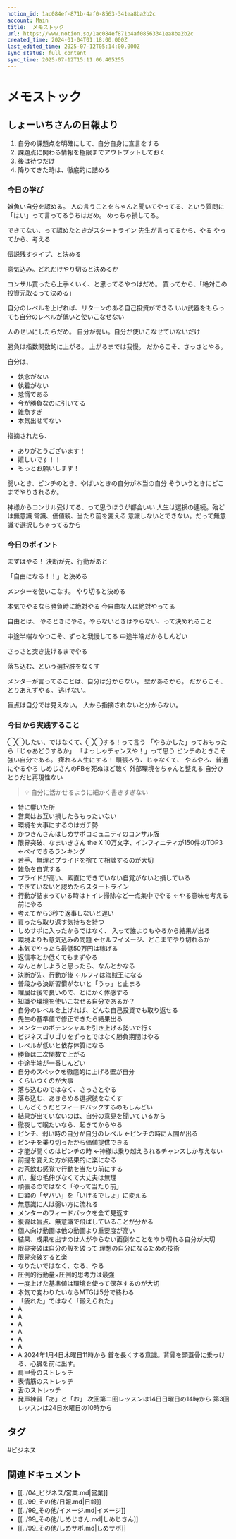 ```yaml
---
notion_id: 1ac084ef-871b-4af0-8563-341ea8ba2b2c
account: Main
title:  メモストック
url: https://www.notion.so/1ac084ef871b4af08563341ea8ba2b2c
created_time: 2024-01-04T01:18:00.000Z
last_edited_time: 2025-07-12T05:14:00.000Z
sync_status: full_content
sync_time: 2025-07-12T15:11:06.405255
---
```

# メモストック

  ## しょーいちさんの日報より
  1. 自分の課題点を明確にして、自分自身に宣言をする
  1. 課題点に関わる情報を極限までアウトプットしておく
  1. 後は待つだけ
  1. 降りてきた時は、徹底的に詰める
  ### 今日の学び
  雑魚い自分を認める。
  人の言うことをちゃんと聞いてやってる、という質問に「はい」って言ってるうちはだめ。
  めっちゃ損してる。
  
  できてない、って認めたときがスタートライン
  先生が言ってるから、やる
  やってから、考える
  
  伝説残すタイプ、と決める
  
  意気込み。どれだけやり切ると決めるか
  
  コンサル買ったら上手くいく、と思ってるやつはだめ。
  買ってから、「絶対この投資元取るって決める」
  
  自分のレベルを上げれば、リターンのある自己投資ができる
  いい武器をもらっても自分のレベルが低いと使いこなせない
  
  人のせいにしたらだめ。
  自分が弱い。自分が使いこなせていないだけ
  
  勝負は指数関数的に上がる。
  上がるまでは我慢。
  だからこそ、さっさとやる。
  
  自分は、
  - 執念がない
  - 執着がない
  - 怠惰である
  - 今が勝負なのに引いてる
  - 雑魚すぎ
  - 本気出せてない
  
  指摘されたら、
  - ありがとうございます！
  - 嬉しいです！！
  - もっとお願いします！
  
  弱いとき、ピンチのとき、やばいときの自分が本当の自分
  そういうときにどこまでやりきれるか。
  
  神様からコンサル受けてる、って思うほうが都合いい
  人生は選択の連続。殆どは無意識
  常識、価値観、当たり前を変える
  意識しないとできない。だって無意識で選択しちゃってるから
  ### 今日のポイント
  まずはやる！
  決断が先、行動があと
  
  「自由になる！！」と決める
  
  メンターを使いこなす。
  やり切ると決める
  
  本気でやるなら勝負時に絶対やる
  今自由な人は絶対やってる
  
  自由とは、
  やるときにやる。やらないときはやらない、って決めれること
  
  中途半端なやつこそ、ずっと我慢してる
  中途半端だからしんどい
  
  さっさと突き抜けるまでやる
  
  落ち込む、という選択肢をなくす
  
  メンターが言ってることは、自分は分からない。
壁があるから。
  だからこそ、とりあえずやる。
  逃げない。
  
  盲点は自分では見えない。
人から指摘されないと分からない。
  
  ### 今日から実践すること
  ◯◯したい、ではなくて、◯◯する！って言う
  「やらかした」っておもったら「じゃあどうするか」
  「よっしゃチャンスや！」って思う
  ピンチのときこそ強い自分である。
  痺れる人生にする！
  頑張ろう、じゃなくて、
やるやろ、普通にやるやろ
  しめじさんのFBを死ぬほど聴く
  外部環境をちゃんと整える
  自分ひとりだと再現性ない
  
  
  > 💡 自分に活かせるように細かく書きすぎない
  - 特に響いた所
  - 営業はお互い損したらもったいない
  - 環境を大事にするのはガチ勢
  - かつきんさんはしめサポコミュニティのコンサル版
  - 限界突破、なまいきさん the X 10万文字、インフィニティが150件のTOP3
←ペイできるランキング
  - 苦手、無理とプライドを捨てて相談するのが大切
  - 雑魚を自覚する
  - プライドが高い、素直にできていない自覚がないと損している
  - できていないと認めたらスタートライン
  - 行動が詰まっている時はトイレ掃除など一点集中でやる
←やる意味を考える前にやる
  - 考えてから3秒で返事しないと遅い
  - 買ったら取り返す気持ちを持つ
  - しめサポに入ったからではなく、
入って誰よりもやるから結果が出る
  - 環境よりも意気込みの問題
←セルフイメージ、どこまでやり切れるか
  - 本気でやったら最低50万円は稼げる
  - 返信率とか低くてもまずやる
  - なんとかしようと思ったら、なんとかなる
  - 決断が先、行動が後
←ルフィは海賊王になる
  - 普段から決断習慣がないと「うっ」と止まる
  - 理屈は後で良いので、とにかく体感する
  - 知識や環境を使いこなせる自分であるか？
  - 自分のレベルを上げれば、どんな自己投資でも取り返せる
  - 先生の基準値で修正できたら結果出る
  - メンターのポテンシャルを引き上げる勢いで行く
  - ビジネスゴリゴリをずっとではなく勝負期間はやる
  - レベルが低いと依存体質になる
  - 勝負は二次関数で上がる
  - 中途半端が一番しんどい
  - 自分のスペックを徹底的に上げる壁が自分
  - くらいつくのが大事
  - 落ち込むのではなく、さっさとやる
  - 落ち込む、あきらめる選択肢をなくす
  - しんどそうだとフィードバックするのもしんどい
  - 結果が出ていないのは、自分の意見を聞いているから
  - 徹夜して眠たいなら、起きてからやる
  - ピンチ、弱い時の自分が自分のレベル
←ピンチの時に人間が出る
  - ピンチを乗り切ったから価値提供できる
  - 才能が開くのはピンチの時
←神様は乗り越えられるチャンスしか与えない
  - 前提を変えた方が結果的に楽になる
  - お茶飲む感覚で行動を当たり前にする
  - 爪、髪の毛伸びなくて大丈夫は無理
  - 頑張るのではなく「やって当たり前」
  - 口癖の「ヤバい」を「いけるでしょ」に変える
  - 無意識に人は弱い方に流れる
  - メンターのフィードバックを全て見返す
  - 復習は盲点、無意識で飛ばしていることが分かる
  - 個人向け動画は他の動画より重要度が高い
  - 結果、成果を出すのは人がやらない面倒なことをやり切れる自分が大切
  - 限界突破は自分の殻を破って
理想の自分になるための技術
  - 限界突破すると楽
  - なりたいではなく、なる、やる
  - 圧倒的行動量×圧倒的思考力は最強
  - 一度上げた基準値は環境を使って保存するのが大切
  - 本気で変わりたいならMTGは5分で終わる
  - 「疲れた」ではなく「鍛えられた」
  - A
  - A
  - A
  - A
  - A
  - A
  - A
  2024年1月4日木曜日11時から
  首を長くする意識。背骨を頭蓋骨に乗っける、心臓を前に出す。
  - 肩甲骨のストレッチ
  - 表情筋のストレッチ
  - 舌のストレッチ
  - 発声練習「あ」と「お」
   次回第二回レッスンは14日日曜日の14時から
   第3回レッスンは24日水曜日の10時から

## タグ

#ビジネス 

## 関連ドキュメント

- [[../04_ビジネス/営業.md|営業]]
- [[../99_その他/日報.md|日報]]
- [[../99_その他/イメージ.md|イメージ]]
- [[../99_その他/しめじさん.md|しめじさん]]
- [[../99_その他/しめサポ.md|しめサポ]]
